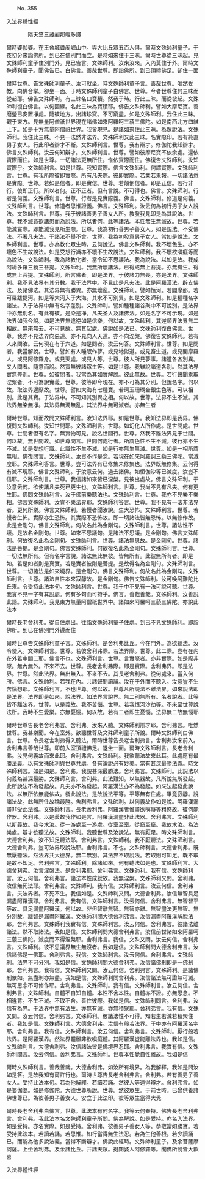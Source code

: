 ﻿　　No. 355

入法界體性經

　　　　隋天竺三藏阇那崛多譯


爾時婆伽婆。在王舍城耆阇崛山中。與大比丘眾五百人俱。爾時文殊師利童子。于夜初分來詣佛所。到已在佛別門而立。是時如來住于三昧。爾時世尊從三昧起。見文殊師利童子住別門外。見已告言。文殊師利。汝來汝來。入內莫住于外。爾時文殊師利童子。聞佛告已。白佛言。善哉世尊。即詣佛所。到已頂禮佛足。卻住一面

爾時世尊。告文殊師利童子。汝可就坐。時文殊師利童子言。善哉世尊。唯然受教。向佛合掌。卻坐一面。于時文殊師利童子白佛言。世尊。今者世尊住何三昧而從起耶。佛告文殊師利。有三昧名曰寶積。然我于時。行此三昧。而從彼起。文殊師利復白佛言。以何因緣。名此三昧為寶積耶。佛告文殊師利。譬如大摩尼寶。善磨瑩已安置凈處。隨彼地方。出諸珍寶。不可窮盡。如是文殊師利。我住此三昧。觀于東方。見無量阿僧祇世界現在諸佛如來阿羅呵三藐三佛陀。如是南西北方四維上下。如是十方無量阿僧祇世界。我皆現見。是諸如來住此三昧。為眾說法。文殊師利。我住此三昧。不見一法然非法界。文殊師利又此三昧。名實際印。若有純直男子女人。行此印者辯才不斷。文殊師利言。世尊。我有辯才。修伽陀我知辯才。佛言文殊師利。汝云何知辯才。文殊師利言。世尊。譬如彼摩尼寶不依余處。還依寶際而住。如是世尊。一切諸法更無所住。惟依實際而住。佛復告文殊師利。汝知實際乎。文殊師利言。如是世尊。我知實際。佛言文殊師利。何謂實際。文殊師利言。世尊。有我所際彼即實際。所有凡夫際。彼即實際。若業若果報。一切諸法悉是實際。世尊。若如是信者。即是實信。世尊。若顛倒信者。即是正信。若行非行。彼即正行。所以者何。正不正者。但有言說。不可得也。佛言。文殊師利。行者是何義。文殊師利言。世尊。行者是見實際義。佛言。文殊師利。修道是何義。文殊師利言。世尊。修道者思惟證義。佛言。文殊師利。汝云何為初行男子女人說法。文殊師利言。世尊。我于彼諸善男子善女人所。教發我見即是為其說法。世尊。我不滅貪欲諸患而為說法。所以者何。此等諸法。本性無生無滅故。世尊。若能滅實際。即能滅我見所生際。世尊。我為初行善男子善女人。如是說法。不受佛法。不著凡夫法。于諸法不舉不舍。世尊。我為初發意男子女人。當如是說法。文殊師利言。世尊。亦為教化眾生時。云何說法。佛言文殊師利。我不壞色生。亦不壞色不生故說法。如是受想行識亦不壞不生故說法。文殊師利。我不壞欲嗔癡等而為說法。文殊師利。我為諸教化者。當令知不思議法。我為說法。以如是故。我成阿耨多羅三藐三菩提。文殊師利。我無所壞諸法。已得成無上菩提。亦無有生。得成無上菩提。文殊師利。所言佛者。即是法界。于彼諸力無畏。亦是法界。文殊師利。我不見法界有其分數。我于法界中。不見此是凡夫法。此是阿羅漢法。辟支佛法。及諸佛法。其法界無有勝異。亦無壞亂。文殊師利。譬如恒河。若閻摩那。若可羅跋提河。如是等大河入于大海。其水不可別異。如是文殊師利。如是種種名字諸法。入于法界中無有名字差別。文殊師利。譬如種種諸谷聚中不可說別。是法界中亦無別名。有此有彼。是染是凈。凡夫圣人及諸佛法。如是名字不可示現。如是法界如我今說。如是法界無違逆如是信樂。何以故。文殊師利。其逆順界法界無二相故。無來無去。不可見故。無其起處。佛說如是法已。文殊師利復白佛言。世尊。我亦不見法界向惡道。亦不見向人天道。亦不向涅槃。佛復告文殊師利。若有人來問汝。云何現在有于六道。如是問者。汝云何答。文殊師利言。世尊。如是問者。我當解說。世尊。譬如有人睡眠作夢。或見地獄道。或見畜生道。或見閻摩羅人。或見阿修羅身。或見天處。或見人等。世尊。彼人所見夢事。諸道各各別異。又人問者。隨意而說。然實無彼諸眾生等。如是世尊。我雖說諸道各別。然其法界實無差別。世尊。如彼問者。我當為其如實解說。彼此無故。世尊。若行聲聞乘取涅槃者。不可為說實義。世尊。彼等即今現在。亦不可為其分別。但說名字。何以故。取法界邊際故。世尊。譬如大海有七種寶。若珂玉珊瑚金銀生色等。可以相別。此是其寶。于法界中。不可知其別異之相。何以故。世尊。法界不生不滅。其法界無染無凈。其法界無濁無亂。其法界中無可滅者。亦無生者

爾時世尊。知而故問文殊師利言。汝知法界耶。如是世尊。我知法界即是我界。佛復問文殊師利。汝知世間耶。文殊師利言。世尊。如幻化人所作處。是世間處。世尊。世間者但有名字。無實物可見。說名世間行。世尊。然我不離法界見于世間。何以故。無世間故。如世尊問言。世間何處行者。所謂色性不生不滅。彼行亦不生不滅。如是受想行識。此識性不生不滅。如是行亦無生無滅。世尊。如是一相所謂無相。佛復問言。文殊師利。汝豈不作是念。若現在如來阿羅訶三藐三佛陀。當滅度耶。文殊師利答言。世尊。豈可法界有已修集未修集也。法界既無修集。云何得有滅不現耶。佛言文殊師利。于汝意云何。過去諸佛。如恒伽沙等已滅度。汝豈不信耶。文殊師利言。世尊。我信諸如來皆已涅槃。見彼出處故。佛言文殊師利。于汝意云何。欲使諸凡夫死已更生也。文殊師利言。世尊。我尚不見有凡夫。何有更生耶。佛問文殊師利言。汝于佛前樂聽法也。文殊師利言。世尊。我亦不見樂不樂相。佛言文殊師利。汝豈不樂法界耶。文殊師利答言。世尊。我不見有一法非法界者。更何所樂。佛言文殊師利。若慢者聞汝說。生大恐怖。文殊師利言。世尊。若慢者生怖。實際亦生恐怖。其實際不恐怖故。即一切諸法皆無恐怖。以無修作故。此是金剛句。佛言文殊師利。何故名此為金剛句。文殊師利言。世尊。諸法性不壞。是故名金剛句。世尊。如來不思議句。是諸法不思議。是金剛句。佛言文殊師利。何故復名此為金剛句。文殊師利言。世尊。諸法無思故。是金剛句。世尊。諸法是菩提。是金剛句。佛言文殊師利。何故復名此為金剛句。文殊師利言。世尊。一切法無所有。但有名字言說。諸法無此無彼。皆無所有。此彼無所有者。即是如。若是如者則是真實。若是實者彼則是菩提。是故得名為金剛句。文殊師利言。世尊。一切諸法是如來境界。是金剛句。佛言文殊師利。何故名此為金剛句。文殊師利言。世尊。諸法自性本來寂靜故。是金剛句。佛告文殊師利。汝可喚阿難陀比丘來。令受持此法本句。文殊師利言。世尊。我于中不見有一法可說可聽。世尊。我實不見一字有其說處。何有多句而可持乎。佛言。善哉善哉。文殊師利。汝善說此語。文殊師利。我見東方無量阿僧祇世界中。諸如來阿羅呵三藐三佛陀。亦說此法本

爾時長老舍利弗。從自住處出。往詣文殊師利童子住處。到已不見文殊師利。即詣佛所。到已在佛別門外邊而住

爾時世尊告文殊師利童子言。文殊師利。是舍利弗比丘。今在門外。為欲聽法。汝令使入。文殊師利言。世尊。若彼舍利弗際。若法界際。世尊。此二際。豈有在內在外若中間二耶。佛言不也。文殊師利言。世尊。言實際者。亦非實際。如是際非際。無內無外。不來不去。世尊。長老舍利弗際。即是實際。舍利弗界。即是法界。世尊。然此法界。無出無入。不來不去。其長老舍利弗。從何處來。當入何所。佛言。文殊師利。若我在內。共諸聲聞語論。汝在于外而不聽入。汝意豈不生苦惱想耶。文殊師利言。不也世尊。何以故。世尊凡所說法不離法界。如來說法即是法界。法界即是如來。說法界。如法界言說界。無二別無所有。名者說者。此等皆不離法界。世尊。以是義故。我不苦惱。世尊。若我恒河沙劫等。不來至世尊說法所。我時不生愛樂。亦無憂惱。何以故。若有二者即生憂惱。法界無二故無惱耶

爾時世尊告長老舍利弗言。舍利弗。汝來入聽。文殊師利辯才耶。舍利弗言。唯然世尊。我甚樂聞。今在室外。欲聽世尊及文殊師利童子所說。爾時文殊師利白佛言。世尊。令長老舍利弗得入聽法。爾時世尊告長老舍利弗言。舍利弗汝來前入。舍利弗言善哉世尊。即前入室頂禮佛足。退坐一面。爾時文殊師利言。長老舍利弗。汝見何義故而來此耶。舍利弗言。文殊師利。我欲聽法故來此耳。此處應有最勝法義。以有文殊師利與世尊共處。各有論說必有妙美。當有甚深最勝法義。時文殊師利言。如是如是。舍利弗。我說甚深最勝法。舍利弗言。文殊師利。此說法以何義為甚深最勝。文殊師利言。舍利弗。此法難知。以無器故。凡所說無所發起。此所說法不為發起故。凡夫亦不為發起。阿羅漢法亦不為發起。如來法起發此說法。以無所依無能依故。發此說法。是故說法平等。平等無有住處。畢竟寂靜。說諸法故。此無所住故稱最勝。舍利弗言。文殊師利。以何義故作如是說。阿羅漢漏盡非受此法器。文殊師利言。長老舍利弗。阿羅漢者惟盡欲嗔癡等粗惑故。彼何能作器。舍利弗。以是義故我作如是言。阿羅漢漏盡非此法器。舍利弗言。文殊師利以斯義故。我今求汝。從一游處至一游處。從室至室。從窟至窟。我故求汝。為法樂處。辯才欲聽法故。文殊師利。我聽世尊及汝說法。無有厭足。時文殊師利言。大德舍利弗。汝不知足聽法耶。舍利弗言。文殊師利。我不厭聽法。文殊師利言。大德舍利弗。豈可法界取說法耶。舍利弗言。不也。文殊師利言。大德舍利弗。既無厭聽法。然法界共大德界。無二無別。其法界不取說法。若取則可知足。既不取是故不知足。舍利弗言。文殊師利。除諸如來。何有聽法如是也。文殊師利言。大德舍利弗。汝言涅槃法。是舍利弗耶。舍利弗言。文殊師利。我有信。文殊師利言。汝云何信。舍利弗言。諸法本性成就故。我無涅槃。文殊師利又問。舍利弗。汝信無死法耶。舍利弗言。文殊師利。我有信。文殊師利言。汝云何信。舍利弗言。夫法界者。不死不生。我信如是。文殊師利又問。大德舍利弗。汝信無智具足漏盡阿羅漢耶。舍利弗言。我有信。文殊師利言。汝云何信。舍利弗言。無智智平等故。具足漏盡阿羅漢。何以故。非但智離無智。無智亦離。無智盡法更無智。無分別故。離智是漏盡阿羅漢。文殊師利問大德舍利弗言。汝信漏盡阿羅漢解脫法耶。舍利弗言。文殊師利我實有信。文殊師利言。汝云何信。舍利弗言。彼諸法離諸法。然不取諸法。我如是信。文殊師利問大德舍利弗言。汝信前世諸如來阿羅呵三藐三佛陀。滅度而不得涅槃耶。舍利弗言。我信。文殊又問。汝云何信。舍利弗言。文殊師利。彼不思議界無生無沒者。我如是信。文殊師利問大德舍利弗言。汝信諸佛是一佛耶。舍利弗言。我信。文殊師利言。汝云何信。舍利弗言。文殊師利。法界不可分別。我如是信。文殊師利問大德舍利弗。汝信諸佛剎即是一佛剎耶。舍利弗言。我有信。文殊師利又問。汝云何信。舍利弗言。文殊師利。是諸佛剎依如。無盡剎亦無盡。我如是信。文殊師利問舍利弗。汝信諸法無可證無可滅。無可思念不可修作耶。舍利弗言。文殊師利。我有信。文殊師利言。汝云何信。舍利弗言。文殊師利。自體不自知自體。本性不舍本性。自體亦不證。亦無思念。不相違背。不生不滅。不取不舍。善住彼際。我如是信。文殊師利問言。舍利弗。汝信有為界。于法界中無有法生。亦無有滅。亦無積聚耶。舍利弗言。我有信。文殊又問。汝云何信。舍利弗言。文殊師利。彼諸法性不可得。知若生若滅若積聚住者。我如是信。文殊師利言。大德舍利弗。汝信有般若法界。于中亦有阿羅漢名字耶。舍利弗言。我有信。文殊師利言。汝云何信。舍利弗言。文殊師利。厭行般若法界。是阿羅漢界。然法界體離非欲嗔癡體。其阿羅漢豈能離法界也。我如是信。文殊師利言。大德舍利弗。汝信諸法皆是佛境界忍耶。舍利弗言。我實有信。文殊師利問言。汝云何信。舍利弗言。文殊師利。世尊本性覺自性離故。我如是信

爾時文殊師利言。善哉善哉。大德舍利弗。如汝所有境界。為我解釋。我如是問汝如是答。是故我知有爾許行也。爾時世尊告長老舍利弗言。舍利弗。若有善男子善女人。受持此法本句。若為他解釋。若讀若誦。然彼人等速得辯才。舍利弗言。如是婆伽婆。如是修伽陀。大德世尊所說。世尊。然彼眾生。于前世時。已曾供養諸佛世尊已。為彼善男子善女人。安立于此法印。彼等眾生當得大覺

爾時長老舍利弗白佛言。世尊。此法本有何名字。我等云何奉持。佛告長老舍利弗言。舍利弗。我此法本名文殊師利童子所問。佛為解說。如是受持。亦名入法界。如是受持。亦名實際。如是受持。舍利弗。彼善男子善女人等。恭敬當如勝寶。若受持此法本。若讀若誦。若思惟。如行當得無生法忍。若為生他善根。若少讀誦已。而能為他多說法義。當得不斷辯才。佛說此經時。文殊師利童子。及余菩薩摩訶薩。上坐舍利弗。及余諸比丘。并諸天眾。揵闥婆人阿修羅等。聞佛所說皆大歡喜

入法界體性經
